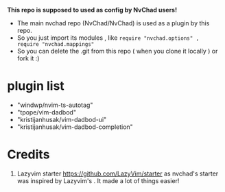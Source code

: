 **This repo is supposed to used as config by NvChad users!**

- The main nvchad repo (NvChad/NvChad) is used as a plugin by this repo.
- So you just import its modules , like `require "nvchad.options" , require "nvchad.mappings"`
- So you can delete the .git from this repo ( when you clone it locally ) or fork it :)

# plugin list

- "windwp/nvim-ts-autotag"
- "tpope/vim-dadbod"
- "kristijanhusak/vim-dadbod-ui"
- "kristijanhusak/vim-dadbod-completion"

# Credits

1) Lazyvim starter https://github.com/LazyVim/starter as nvchad's starter was inspired by Lazyvim's . It made a lot of things easier!
